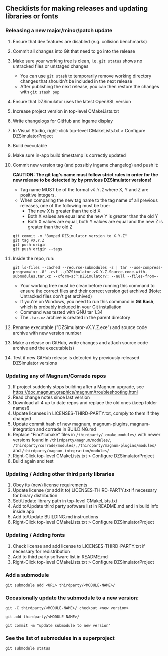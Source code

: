 ## Checklists for making releases and updating libraries or fonts

### Releasing a new major/minor/patch update
1. Ensure that dev features are disabled (e.g. collision benchmarks)
1. Commit all changes into Git that need to go into the release
1. Make sure your working tree is clean, i.e. `git status` shows no untracked files or unstaged changes
    - You can use `git stash` to temporarily remove working directory changes that shouldn't be included in the next release
    - After publishing the next release, you can then restore the changes with `git stash pop`
1. Ensure that DZSimulator uses the latest OpenSSL version
1. Increase project version in top-level CMakeLists.txt
1. Write changelogs for GitHub and ingame display
1. In Visual Studio, right-click top-level CMakeLists.txt > Configure DZSimulatorProject
1. Build executable
1. Make sure in-app build timestamp is correctly updated
1. Commit new version tag (and possibly ingame changelog) and push it:

    **CAUTION: The git tag's name must follow strict rules in order for the new release to be detected by by previous DZSimulator versions!**
    - Tag name MUST be of the format `vX.Y.Z` where X, Y and Z are positive integers.
    - When comparing the new tag name to the tag name of all previous releases, one of the following must be true:
        - The new X is greater than the old X
        - Both X values are equal and the new Y is greater than the old Y
        - Both X values are equal, both Y values are equal and the new Z is greater than the old Z
    ```
    git commit -m "Bumped DZSimulator version to X.Y.Z"
    git tag vX.Y.Z
    git push origin
    git push origin --tags
    ```
1. Inside the repo, run:
    ```
    git ls-files --cached --recurse-submodules -z | tar --use-compress-program='xz -8' -cvf ../DZSimulator-vX.Y.Z-Source-code-with-submodules.tar.xz --xform=s:^:DZSimulator/: --null --files-from=-
    ```
    - Your working tree must be clean before running this command to ensure the correct files and their correct version get archived (Note: Untracked files don't get archived)
    - If you're on Windows, you need to run this command in **Git Bash**, which is probably included in your Git installation
    - Command was tested with GNU tar 1.34
    - The `.tar.xz` archive is created in the parent directory
1. Rename executable ("DZSimulator-vX.Y.Z.exe") and source code archive with new version number
1. Make a release on GitHub, write changes and attach source code archive and the executable(s)
1. Test if new GitHub release is detected by previously released DZSimulator versions

### Updating any of Magnum/Corrade repos
1. If project suddenly stops building after a Magnum upgrade, see https://doc.magnum.graphics/magnum/troubleshooting.html
1. Read change notes since last version
1. Download all 4 up to date repos and replace the old ones (keep folder names!)
1. Update licenses in LICENSES-THIRD-PARTY.txt, comply to them if they changed
1. Update commit hash of new magnum, magnum-plugins,
    magnum-integration and corrade in BUILDING.md
1. Replace "Find*.cmake" files in `/thirdparty/_cmake_modules/` with newer versions
    found in `/thirdparty/magnum/modules/`, `/thirdparty/corrade/modules/`,
    `/thirdparty/magnum-plugins/modules/` and `/thirdparty/magnum-integration/modules/`
1. Right-Click top-level CMakeLists.txt > Configure DZSimulatorProject
1. Build again and test

### Updating / Adding other third party libraries
1. Obey its (new) license requirements
1. Update license (or add it to) LICENSES-THIRD-PARTY.txt if necessary for binary distribution
1. Set/Update library path in top-level CMakeLists.txt
1. Add to/Update third party software list in README.md and in build info inside app
1. Add to/Update BUILDING.md instructions
1. Right-Click top-level CMakeLists.txt > Configure DZSimulatorProject

### Updating / Adding fonts
1. Check license and add license to LICENSES-THIRD-PARTY.txt if necessary for redistribution
1. Add to third party software list in README.md
1. Right-Click top-level CMakeLists.txt > Configure DZSimulatorProject

### Add a submodule
`git submodule add <URL> thirdparty/<MODULE-NAME>/`

### Occasionally update the submodule to a new version:
`git -C thirdparty/<MODULE-NAME>/ checkout <new version>`

`git add thirdparty/<MODULE-NAME>/`

`git commit -m "update submodule to new version"`

### See the list of submodules in a superproject
`git submodule status`
